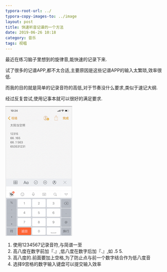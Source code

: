 ```yaml
---
typora-root-url: ../
typora-copy-images-to: ../image
layout: post
title: 快速听音记谱的一个方法
date: 2019-06-26 10:18
category: 音乐
tags: 视唱
---
```




最近在练习脑子里想到的旋律音,能快速的记录下来.

试了很多的记谱APP,都不太合适,主要原因是这些记谱APP的输入太繁琐,效率很低.

而我的目的就是简单的记录音符的高低,对于节奏没什么要求,类似于速记大纲.

经过反复尝试,使用记事本就可以很好的满足要求.

![image-20190626102524197](../assets/blog/image-20190626102524197.png)

1. 使用1234567记录音符,与简谱一至
2. 高八度在数字前加『.』,低八度在数字后加『.』,如 .5  5.
3. 高八度的.前面要加上空格,为了防止点与前一个数字结合作为低八度音
4. 选择9宫格的数字输入键盘可以提交输入效率

